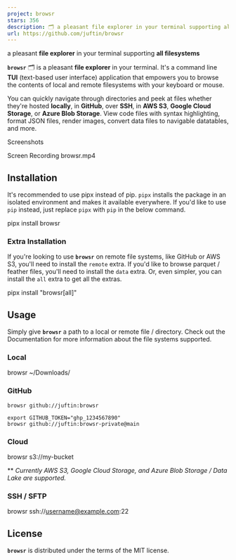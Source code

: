 ```yaml
---
project: browsr
stars: 356
description: 🗂️ a pleasant file explorer in your terminal supporting all filesystems
url: https://github.com/juftin/browsr
---
```


a pleasant **file explorer** in your terminal supporting **all filesystems**

**`browsr`** 🗂️ is a pleasant **file explorer** in your terminal. It's a command line **TUI** (text-based user interface) application that empowers you to browse the contents of local and remote filesystems with your keyboard or mouse.

You can quickly navigate through directories and peek at files whether they're hosted **locally**, in **GitHub**, over **SSH**, in **AWS S3**, **Google Cloud Storage**, or **Azure Blob Storage**. View code files with syntax highlighting, format JSON files, render images, convert data files to navigable datatables, and more.

Screenshots

Screen Recording browsr.mp4

Installation
------------

It's recommended to use pipx instead of pip. `pipx` installs the package in an isolated environment and makes it available everywhere. If you'd like to use `pip` instead, just replace `pipx` with `pip` in the below command.

pipx install browsr

### Extra Installation

If you're looking to use **`browsr`** on remote file systems, like GitHub or AWS S3, you'll need to install the `remote` extra. If you'd like to browse parquet / feather files, you'll need to install the `data` extra. Or, even simpler, you can install the `all` extra to get all the extras.

pipx install "browsr\[all\]"

Usage
-----

Simply give **`browsr`** a path to a local or remote file / directory. Check out the Documentation for more information about the file systems supported.

### Local

browsr ~/Downloads/

### GitHub

```
browsr github://juftin:browsr
```

```
export GITHUB_TOKEN="ghp_1234567890"
browsr github://juftin:browsr-private@main
```

### Cloud

browsr s3://my-bucket

\*\* _Currently AWS S3, Google Cloud Storage, and Azure Blob Storage / Data Lake are supported._

### SSH / SFTP

browsr ssh://username@example.com:22

License
-------

**`browsr`** is distributed under the terms of the MIT license.

